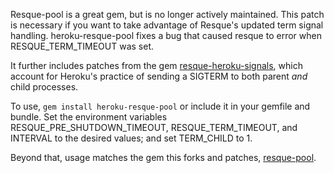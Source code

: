 Resque-pool is a great gem, but is no longer actively maintained. This patch is necessary if you want to take advantage of Resque's updated term signal handling. heroku-resque-pool fixes a bug that caused resque to error when RESQUE_TERM_TIMEOUT was set. 

It further includes patches from the gem [resque-heroku-signals](https://github.com/iloveitaly/resque-heroku-signals), which account for Heroku's practice of sending a SIGTERM to both parent *and* child processes.

To use, `gem install heroku-resque-pool` or include it in your gemfile and bundle. Set the environment variables RESQUE_PRE_SHUTDOWN_TIMEOUT, RESQUE_TERM_TIMEOUT, and INTERVAL to the desired values; and set TERM_CHILD to 1.

Beyond that, usage matches the gem this forks and patches, [resque-pool](https://github.com/nevans/resque-pool).